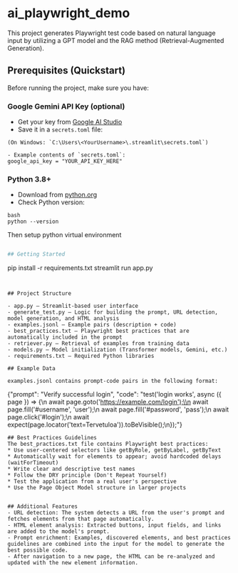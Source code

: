 # ai_playwright_demo

This project generates Playwright test code based on natural language input by utilizing a GPT model and the RAG method (Retrieval-Augmented Generation).

## Prerequisites (Quickstart)

Before running the project, make sure you have:

### Google Gemini API Key (optional)
- Get your key from [Google AI Studio](https://makersuite.google.com/)
- Save it in a `secrets.toml` file:
```
(On Windows: `C:\Users\<YourUsername>\.streamlit\secrets.toml`)

- Example contents of `secrets.toml`:
google_api_key = "YOUR_API_KEY_HERE"
```

### Python 3.8+
- Download from [python.org](https://www.python.org/downloads/)
- Check Python version:
```
bash
python --version
```
Then setup python virtual environment

```python -m venv venv

## Getting Started

```
pip install -r requirements.txt
streamlit run app.py
```


## Project Structure

- app.py — Streamlit-based user interface
- generate_test.py — Logic for building the prompt, URL detection, model generation, and HTML analysis
- examples.jsonl — Example pairs (description + code)
- best_practices.txt — Playwright best practices that are automatically included in the prompt
- retriever.py — Retrieval of examples from training data
- models.py — Model initialization (Transformer models, Gemini, etc.)
- requirements.txt — Required Python libraries

## Example Data

examples.jsonl contains prompt-code pairs in the following format:
```
{"prompt": "Verify successful login", "code": "test('login works', async ({ page }) => {\\n  await page.goto('https://example.com/login');\\n  await page.fill('#username', 'user');\\n  await page.fill('#password', 'pass');\\n  await page.click('#login');\\n  await expect(page.locator('text=Tervetuloa')).toBeVisible();\\n});"}
```
## Best Practices Guidelines
The best_practices.txt file contains Playwright best practices:
* Use user-centered selectors like getByRole, getByLabel, getByText
* Automatically wait for elements to appear; avoid hardcoded delays (waitForTimeout)
* Write clear and descriptive test names
* Follow the DRY principle (Don't Repeat Yourself)
* Test the application from a real user's perspective
* Use the Page Object Model structure in larger projects


## Additional Features
- URL detection: The system detects a URL from the user's prompt and fetches elements from that page automatically.
- HTML element analysis: Extracted buttons, input fields, and links are added to the model's prompt.
- Prompt enrichment: Examples, discovered elements, and best practices guidelines are combined into the input for the model to generate the best possible code.
- After navigation to a new page, the HTML can be re-analyzed and updated with the new element information.
